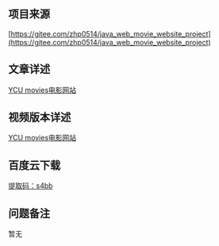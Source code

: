 ## 项目来源
[https://gitee.com/zhp0514/java_web_movie_website_project](https://gitee.com/zhp0514/java_web_movie_website_project)
## 文章详述
[YCU movies电影网站](../detail/JSP+Servlet+C3P0+Mysql实现的YCUMovies电影网站.md)
## 视频版本详述
[YCU movies电影网站](https://zhuanlan.zhihu.com/p/114689539)
## 百度云下载
[提取码：s4bb](https://pan.baidu.com/s/1E7bCLbxfhwSYoHMWovjkaw)
## 问题备注
暂无